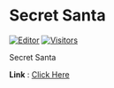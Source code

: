 # Secret Santa

[![Editor](https://img.shields.io/badge/VSCode-Click%20Here%20To%20Edit%20This%20Repo-blue?style=for-the-badge&logo=visual-studio-code&logoColor=white)](https://vscode.dev/github/aasisodiya/secsan)
[![Visitors](https://api.visitorbadge.io/api/visitors?path=aasisodiya.secsan&labelColor=%23ffa500&countColor=%23263759&labelStyle=upper)](https://visitorbadge.io/status?path=aasisodiya.secsan)

Secret Santa

**Link** : [Click Here](https://aasisodiya.github.io/secsan/v2/)

